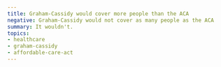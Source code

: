 ```yaml
---
title: Graham-Cassidy would cover more people than the ACA
negative: Graham-Cassidy would not cover as many people as the ACA
summary: It wouldn't.
topics:
- healthcare
- graham-cassidy
- affordable-care-act
---
```

